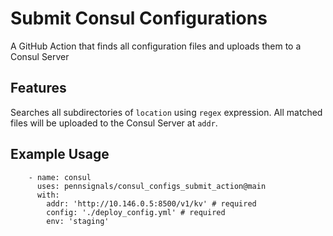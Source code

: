 # Submit Consul Configurations

A GitHub Action that finds all configuration files and uploads them to a Consul Server
## Features

Searches all subdirectories of `location` using `regex` expression. All matched files will be uploaded to the Consul Server at `addr`.

## Example Usage
```
    - name: consul
      uses: pennsignals/consul_configs_submit_action@main
      with:
        addr: 'http://10.146.0.5:8500/v1/kv' # required
        config: './deploy_config.yml' # required
        env: 'staging'
```